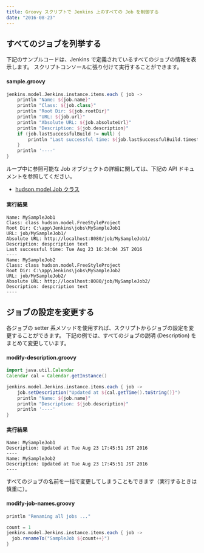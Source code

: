 ```yaml
---
title: Groovy スクリプトで Jenkins 上のすべての Job を制御する
date: "2016-08-23"
---
```


すべてのジョブを列挙する
----

下記のサンプルコードは、Jenkins で定義されているすべてのジョブの情報を表示します。
スクリプトコンソールに張り付けて実行することができます。

#### sample.groovy

```groovy
jenkins.model.Jenkins.instance.items.each { job ->
    println "Name: ${job.name}"
    println "Class: ${job.class}"
    println "Root Dir: ${job.rootDir}"
    println "URL: ${job.url}"
    println "Absolute URL: ${job.absoluteUrl}"
    println "Description: ${job.description}"
    if (job.lastSuccessfulBuild != null) {
        println "Last successful time: ${job.lastSuccessfulBuild.timestamp.time}"
    }
    println '----'
}
```

ループ中に参照可能な Job オブジェクトの詳細に関しては、下記の API ドキュメントを参照してください。

* [hudson.model.Job クラス](http://javadoc.jenkins-ci.org/hudson/model/Job.html)

#### 実行結果

```
Name: MySampleJob1
Class: class hudson.model.FreeStyleProject
Root Dir: C:\app\Jenkins\jobs\MySampleJob1
URL: job/MySampleJob1/
Absolute URL: http://localhost:8080/job/MySampleJob1/
Description: despcription text
Last successful time: Tue Aug 23 16:34:04 JST 2016
----
Name: MySampleJob2
Class: class hudson.model.FreeStyleProject
Root Dir: C:\app\Jenkins\jobs\MySampleJob2
URL: job/MySampleJob2/
Absolute URL: http://localhost:8080/job/MySampleJob2/
Description: despcription text
----
```

ジョブの設定を変更する
----

各ジョブの setter 系メソッドを使用すれば、スクリプトからジョブの設定を変更することができます。
下記の例では、すべてのジョブの説明 (Description) をまとめて変更しています。

#### modify-description.groovy

```groovy
import java.util.Calendar
Calendar cal = Calendar.getInstance()

jenkins.model.Jenkins.instance.items.each { job ->
    job.setDescription("Updated at ${cal.getTime().toString()}")
    println "Name: ${job.name}"
    println "Description: ${job.description}"
    println '----'
}
```

#### 実行結果

```
Name: MySampleJob1
Description: Updated at Tue Aug 23 17:45:51 JST 2016
----
Name: MySampleJob2
Description: Updated at Tue Aug 23 17:45:51 JST 2016
----
```

すべてのジョブの名前を一括で変更してしまうこともできます（実行するときは慎重に）。

#### modify-job-names.groovy

```groovy
println "Renaming all jobs ..."

count = 1
jenkins.model.Jenkins.instance.items.each { job ->
  job.renameTo("SampleJob ${count++}")
}
```

